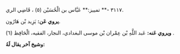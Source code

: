 ٣١١٧ -** تمييز:** عَبَّاس بن الْحُسَيْن (٥) ، قَاضِي الري.

**يروي عَن:** يَزِيد بْن هَارُون.

**ويروي عَنه:** عَبد اللَّهِ بْن عِمْران بْن موسى البغدادي، النجار، الفقيه، الْحَافِظ (٦) .

**وشيخ آخر يقال لَهُ:**